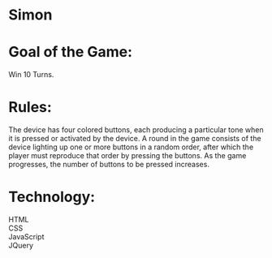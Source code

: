 # Simon


# Goal of the Game: 
Win 10 Turns.

# Rules:
The device has four colored buttons, each producing a particular tone when it is pressed or activated by the device. A round in the game consists of the device lighting up one or more buttons in a random order, after which the player must reproduce that order by pressing the buttons. As the game progresses, the number of buttons to be pressed increases.

# Technology:
HTML <br/>
CSS <br/>
JavaScript <br/>
JQuery <br/>
